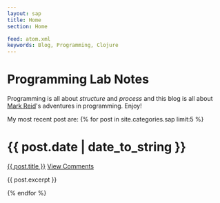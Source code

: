 ```yaml
---
layout: sap
title: Home
section: Home

feed: atom.xml
keywords: Blog, Programming, Clojure
---
```


Programming Lab Notes
=====================

Programming is all about _structure_ and _process_ and this blog is all about
[Mark Reid](/)'s adventures in programming. Enjoy!

My most recent post are:
{% for post in site.categories.sap limit:5 %}
<div class="section list">
  <h1>{{ post.date | date_to_string }}</h1>
  <p class="line">
  <a class="title" href="{{ post.url }}">{{ post.title }}</a>
  <a class="comments" href="{{ post.url }}#disqus_thread">View Comments</a>
  </p>
  <p class="excerpt">{{ post.excerpt }}</p>
</div>
{% endfor %}

<script type="text/javascript">
//<![CDATA[
(function() {
		var links = document.getElementsByTagName('a');
		var query = '?';
		for(var i = 0; i < links.length; i++) {
			if(links[i].href.indexOf('#disqus_thread') >= 0) {
				query += 'url' + i + '=' + encodeURIComponent(links[i].href) + '&';
			}
		}
		document.write('<script charset="utf-8" type="text/javascript" src="http://disqus.com/forums/structure-and-process/get_num_replies.js' + query + '"></' + 'script>');
	})();
//]]>
</script>
